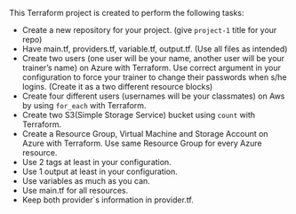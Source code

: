 This Terraform project is created to perform the following tasks:

- Create a new repository for your project. (give `project-1` title for your repo)
- Have main.tf, providers.tf, variable.tf, output.tf. (Use all files as intended)
- Create two users (one user will be your name, another user will be your trainer’s name) on Azure with Terraform. Use correct argument in your configuration to force your trainer to change their passwords when s/he logins. (Create it as a two different resource blocks)
- Create four different users (usernames will be your classmates) on Aws by using `for_each` with Terraform.
- Create two S3(Simple Storage Service) bucket using `count` with Terraform.
- Create a Resource Group, Virtual Machine and Storage Account on Azure with Terraform. Use same Resource Group for every Azure resource.
- Use 2 tags at least in your configuration.
- Use 1 output at least in your configuration.
- Use variables as much as you can.
- Use main.tf for all resources.
- Keep both provider`s information in provider.tf.
